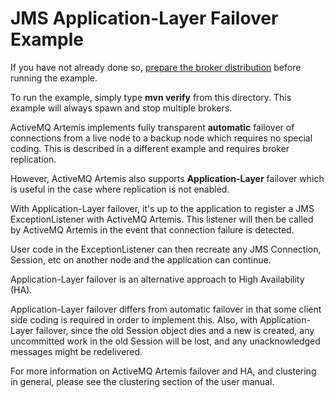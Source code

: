 # JMS Application-Layer Failover Example

If you have not already done so, [prepare the broker distribution](../../../../README.md#getting-started) before running the example.

To run the example, simply type **mvn verify** from this directory. This example will always spawn and stop multiple brokers.

ActiveMQ Artemis implements fully transparent **automatic** failover of connections from a live node to a backup node which requires no special coding. This is described in a different example and requires broker replication.

However, ActiveMQ Artemis also supports **Application-Layer** failover which is useful in the case where replication is not enabled.

With Application-Layer failover, it's up to the application to register a JMS ExceptionListener with ActiveMQ Artemis. This listener will then be called by ActiveMQ Artemis in the event that connection failure is detected.

User code in the ExceptionListener can then recreate any JMS Connection, Session, etc on another node and the application can continue.

Application-Layer failover is an alternative approach to High Availability (HA).

Application-Layer failover differs from automatic failover in that some client side coding is required in order to implement this. Also, with Application-Layer failover, since the old Session object dies and a new is created, any uncommitted work in the old Session will be lost, and any unacknowledged messages might be redelivered.

For more information on ActiveMQ Artemis failover and HA, and clustering in general, please see the clustering section of the user manual.